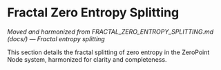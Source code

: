 # Fractal Zero Entropy Splitting

*Moved and harmonized from FRACTAL_ZERO_ENTROPY_SPLITTING.md (docs/) — Fractal entropy splitting*

This section details the fractal splitting of zero entropy in the ZeroPoint Node system, harmonized for clarity and completeness.

<!-- (Insert harmonized content here) --> 